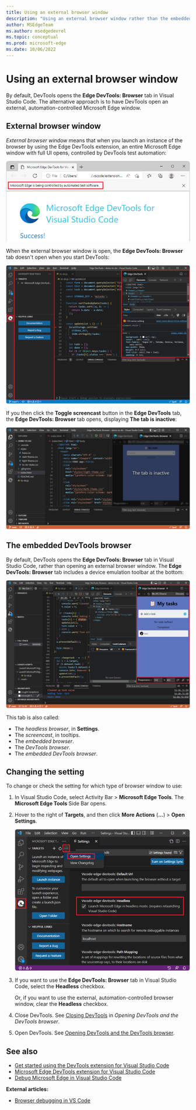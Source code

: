```yaml
---
title: Using an external browser window
description: "Using an external browser window rather than the embedded (headless) Edge DevTools: Browser tab in the Microsoft Edge Developer Tools extension for Visual Studio Code."
author: MSEdgeTeam
ms.author: msedgedevrel
ms.topic: conceptual
ms.prod: microsoft-edge
ms.date: 10/06/2022
---
```

# Using an external browser window

By default, DevTools opens the **Edge DevTools: Browser** tab in Visual Studio Code.  The alternative approach is to have DevTools open an external, automation-controlled Microsoft Edge window.


<!-- ====================================================================== -->
## External browser window

_External browser window_ means that when you launch an instance of the browser by using the Edge DevTools extension, an entire Microsoft Edge window with full UI opens, controlled by DevTools test automation:

![Separate Microsoft Edge window](./external-browser-window-images/success-page-external-browser.png)

When the external browser window is open, the **Edge DevTools: Browser** tab doesn't open when you start DevTools:

![Visual Studio Code when external browser launched (and no Debug toolbar)](./external-browser-window-images/vscode-when-external-browser.png)

If you then click the **Toggle screencast** button in the **Edge DevTools** tab, the **Edge DevTools: Browser** tab opens, displaying **The tab is inactive**:

![Tab inactive](./external-browser-window-images/tab-inactive.png)


<!-- ====================================================================== -->
## The embedded DevTools browser

By default, DevTools opens the **Edge DevTools: Browser** tab in Visual Studio Code, rather than opening an external browser window.  The  **Edge DevTools: Browser** tab includes a device emulation toolbar at the bottom:

![Embedded browser](./external-browser-window-images/embedded-browser.png)

This tab is also called:
*  The _headless browser_, in **Settings**.
*  The _screencast_, in tooltips.
*  The _embedded browser_.
*  The _DevTools browser_.
*  The _embedded DevTools browser_.


<!-- ====================================================================== -->
## Changing the setting

To change or check the setting for which type of browser window to use:

1. In Visual Studio Code, select Activity Bar > **Microsoft Edge Tools**.  The **Microsoft Edge Tools** Side Bar opens.

1. Hover to the right of **Targets**, and then click **More Actions** (**...**) > **Open Settings**.

   ![Setting the extension to use the embedded browser](./external-browser-window-images/settings-headless.png)

1. If you want to use the **Edge DevTools: Browser** tab in Visual Studio Code, select the **Headless** checkbox.

   Or, if you want to use the external, automation-controlled browser window, clear the **Headless** checkbox.

1. Close DevTools.  See [Closing DevTools](./open-devtools-and-embedded-browser.md#closing-devtools) in _Opening DevTools and the DevTools browser_.

1. Open DevTools.  See [Opening DevTools and the DevTools browser](./open-devtools-and-embedded-browser.md).


<!-- ====================================================================== -->
## See also

* [Get started using the DevTools extension for Visual Studio Code](./get-started.md)
* [Microsoft Edge DevTools extension for Visual Studio Code](../microsoft-edge-devtools-extension.md)
* [Debug Microsoft Edge in Visual Studio Code](../debugger-for-edge.md)

**External articles:**

* [Browser debugging in VS Code](https://code.visualstudio.com/docs/nodejs/browser-debugging)
